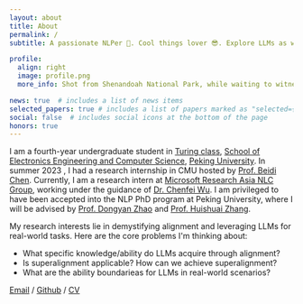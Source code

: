 ```yaml
---
layout: about
title: About
permalink: /
subtitle: A passionate NLPer 🥳. Cool things lover 😎. Explore LLMs as well as the world 🌎.

profile:
  align: right
  image: profile.png
  more_info: Shot from Shenandoah National Park, while waiting to witness the Perseid meteor shower. 🥳

news: true  # includes a list of news items
selected_papers: true # includes a list of papers marked as "selected={true}"
social: false  # includes social icons at the bottom of the page
honors: true
---
```

I am a fourth-year undergraduate student in [Turing class](https://cfcs.pku.edu.cn/english/research/turing_program/introduction1/index.htm), [School of Electronics Engineering and Computer Science](https://eecs.pku.edu.cn/), [Peking University](https://www.pku.edu.cn/). In summer 2023 , I had a research internship in CMU hosted by [Prof. Beidi Chen](https://www.andrew.cmu.edu/user/beidic/). Currently, I am a research intern at [Microsoft Research Asia NLC Group](https://www.microsoft.com/en-us/research/group/natural-language-computing/), working under the guidance of [Dr. Chenfei Wu](https://chenfei-wu.github.io/). I am privileged to have been accepted into the  NLP PhD program at Peking University, where I will be advised by [Prof. Dongyan Zhao](https://www.icst.pku.edu.cn/zhaodongyan/ywjj/) and [Prof. Huishuai Zhang](https://huishuai-git.github.io/).

My research interests lie in demystifying alignment and leveraging LLMs for real-world tasks. Here are the core problems I'm thinking about:
* What specific knowledge/ability do LLMs acquire through alignment?
* Is superalignment applicable? How can we achieve superalignment?
* What are the ability boundarieas for LLMs in real-world scenarios? 

[Email](mailto:2000013064@stu.pku.edu.cn) / [Github](https://github.com/ZekaiGalaxy) / [CV](../assets/pdf/CV-ZekaiZhang.pdf)
